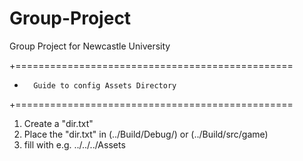 # Group-Project

Group Project for Newcastle University

+================================================
+       Guide to config Assets Directory
+================================================

1. Create a "dir.txt"
2. Place the "dir.txt" in (../Build/Debug/) or (../Build/src/game)
3. fill with <Relative-path-to-Assets directory>
	e.g. ../../../Assets

